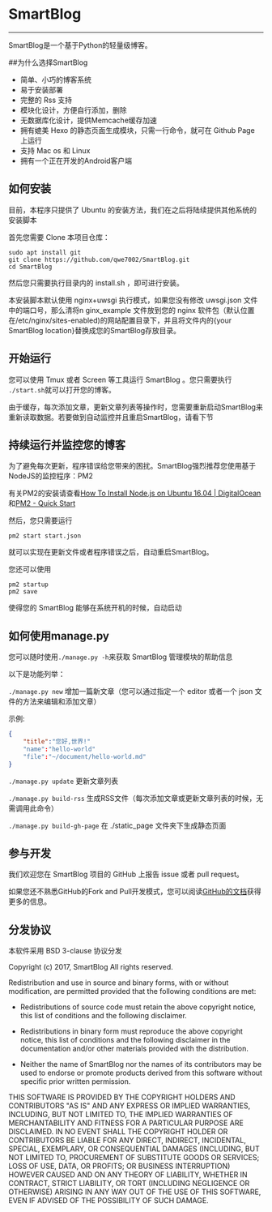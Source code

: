 # SmartBlog

***

SmartBlog是一个基于Python的轻量级博客。

##为什么选择SmartBlog

* 简单、小巧的博客系统
* 易于安装部署
* 完整的 Rss 支持
* 模块化设计，方便自行添加，删除
* 无数据库化设计，提供Memcache缓存加速
* 拥有媲美 Hexo 的静态页面生成模块，只需一行命令，就可在 Github Page 上运行
* 支持 Mac os 和 Linux
* 拥有一个正在开发的Android客户端

## 如何安装

目前，本程序只提供了 Ubuntu 的安装方法，我们在之后将陆续提供其他系统的安装脚本

首先您需要 Clone 本项目仓库：

```shell
sudo apt install git
git clone https://github.com/qwe7002/SmartBlog.git
cd SmartBlog
```

然后您只需要执行目录内的 install.sh ，即可进行安装。

本安装脚本默认使用 nginx+uwsgi 执行模式，如果您没有修改 uwsgi.json 文件中的端口号，那么清将n ginx_example 文件放到您的 nginx 软件包（默认位置在/etc/nginx/sites-enabled)的网站配置目录下，并且将文件内的{your SmartBlog location}替换成您的SmartBlog存放目录。

## 开始运行

您可以使用 Tmux 或者 Screen 等工具运行 SmartBlog 。您只需要执行 `./start.sh`就可以打开您的博客。

由于缓存，每次添加文章，更新文章列表等操作时，您需要重新启动SmartBlog来重新读取数据。若要做到自动监控并且重启SmartBlog，请看下节

## 持续运行并监控您的博客

为了避免每次更新，程序错误给您带来的困扰。SmartBlog强烈推荐您使用基于NodeJS的监控程序：PM2

有关PM2的安装请查看[How To Install Node.js on Ubuntu 16.04 | DigitalOcean](https://www.digitalocean.com/community/tutorials/how-to-install-node-js-on-ubuntu-16-04)和[PM2 - Quick Start](http://pm2.keymetrics.io/docs/usage/quick-start/)

然后，您只需要运行

```shell
pm2 start start.json

```

就可以实现在更新文件或者程序错误之后，自动重启SmartBlog。

您还可以使用

```shell
pm2 startup
pm2 save
```

使得您的 SmartBlog 能够在系统开机的时候，自动启动

## 如何使用manage.py

您可以随时使用`./manage.py -h`来获取 SmartBlog 管理模块的帮助信息

以下是功能列举：

`./manage.py new` 增加一篇新文章（您可以通过指定一个 editor 或者一个 json 文件的方法来编辑和添加文章）

示例:
```json
{
	"title":"您好,世界!"
	"name":"hello-world"
	"file":"~/document/hello-world.md"
}
```

`./manage.py update` 更新文章列表

`./manage.py build-rss` 生成RSS文件（每次添加文章或更新文章列表的时候，无需调用此命令）

`./manage.py build-gh-page` 在 ./static_page 文件夹下生成静态页面

## 参与开发

我们欢迎您在 SmartBlog 项目的 GitHub 上报告 issue 或者 pull request。

如果您还不熟悉GitHub的Fork and Pull开发模式，您可以阅读[GitHub的文档](https://help.github.com/articles/using-pull-requests)获得更多的信息。

## 分发协议

本软件采用 BSD 3-clause 协议分发

Copyright (c) 2017, SmartBlog
All rights reserved.

Redistribution and use in source and binary forms, with or without
modification, are permitted provided that the following conditions are met:

* Redistributions of source code must retain the above copyright notice, this
  list of conditions and the following disclaimer.

* Redistributions in binary form must reproduce the above copyright notice,
  this list of conditions and the following disclaimer in the documentation
  and/or other materials provided with the distribution.

* Neither the name of SmartBlog nor the names of its
  contributors may be used to endorse or promote products derived from
  this software without specific prior written permission.

THIS SOFTWARE IS PROVIDED BY THE COPYRIGHT HOLDERS AND CONTRIBUTORS "AS IS"
AND ANY EXPRESS OR IMPLIED WARRANTIES, INCLUDING, BUT NOT LIMITED TO, THE
IMPLIED WARRANTIES OF MERCHANTABILITY AND FITNESS FOR A PARTICULAR PURPOSE ARE
DISCLAIMED. IN NO EVENT SHALL THE COPYRIGHT HOLDER OR CONTRIBUTORS BE LIABLE
FOR ANY DIRECT, INDIRECT, INCIDENTAL, SPECIAL, EXEMPLARY, OR CONSEQUENTIAL
DAMAGES (INCLUDING, BUT NOT LIMITED TO, PROCUREMENT OF SUBSTITUTE GOODS OR
SERVICES; LOSS OF USE, DATA, OR PROFITS; OR BUSINESS INTERRUPTION) HOWEVER
CAUSED AND ON ANY THEORY OF LIABILITY, WHETHER IN CONTRACT, STRICT LIABILITY,
OR TORT (INCLUDING NEGLIGENCE OR OTHERWISE) ARISING IN ANY WAY OUT OF THE USE
OF THIS SOFTWARE, EVEN IF ADVISED OF THE POSSIBILITY OF SUCH DAMAGE.
